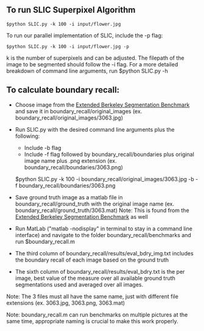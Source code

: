 ## To run SLIC Superpixel Algorithm
 
    $python SLIC.py -k 100 -i input/flower.jpg

To run our parallel implementation of SLIC, include the -p flag:

    $python SLIC.py -k 100 -i input/flower.jpg -p
 
k is the number of superpixels and can be adjusted. The filepath of the image to be segmented should follow the -i flag. For a more detailed breakdown of command line arguments, run $python SLIC.py -h

## To calculate boundary recall:
 - Choose image from the [Extended Berkeley Segmentation Benchmark](https://github.com/davidstutz/extended-berkeley-segmentation-benchmark) and save it in boundary_recall/original_images (ex. boundary_recall/original_images/3063.jpg)
 - Run SLIC.py with the desired command line arguments plus the following:
   - Include -b flag
   - Include -f flag followed by boundary_recall/boundaries plus original image name plus .png extension (ex. boundary_recall/boundaries/3063.png)
    
    
    $python SLIC.py -k 100 -i boundary_recall/original_images/3063.jpg -b -f boundary_recall/boundaries/3063.png
 
 
 - Save ground truth image as a matlab file in boundary_recall/ground_truth with the original image name (ex. boundary_recall/ground_truth/3063.mat) Note: This is found from the [Extended Berkeley Segmentation Benchmark](https://github.com/davidstutz/extended-berkeley-segmentation-benchmark) as well
 - Run MatLab ("matlab -nodisplay" in terminal to stay in a command line interface) and navigate to the folder boundary_recall/benchmarks and run $boundary_recall.m
 - The third column of boundary_recall/results/eval_bdry_img.txt includes the boundary recall of each image based on the ground truth
 - The sixth column of boundary_recall/results/eval_bdry.txt is the per image, best value of the measure over all available ground truth segmentations used and averaged over all images. 
 
 Note: The 3 files must all have the same name, just with different file extensions (ex. 3063.jpg, 3063.png, 3063.mat)
 
 Note: boundary_recall.m can run benchmarks on multiple pictures at the same time, appropriate naming is crucial to make this work properly. 
